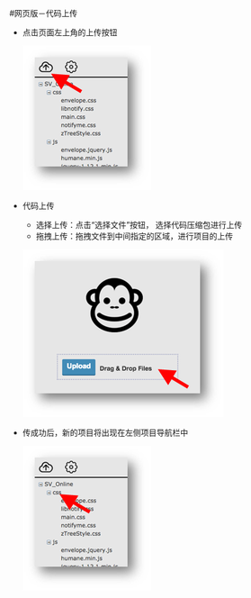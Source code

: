#网页版－代码上传

* 点击页面左上角的上传按钮

	![image](2.png)

* 代码上传
	* 选择上传：点击“选择文件”按钮， 选择代码压缩包进行上传
	* 拖拽上传：拖拽文件到中间指定的区域，进行项目的上传

	![image](3.png)

* 传成功后，新的项目将出现在左侧项目导航栏中

	![image](4.png)
